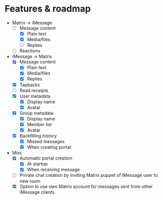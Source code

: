 # Features & roadmap
* Matrix → iMessage
  * [ ] Message content
    * [x] Plain text
    * [x] Media/files
    * [ ] Replies
  * [ ] Reactions
* iMessage → Matrix
  * [x] Message content
    * [x] Plain text
    * [x] Media/files
    * [x] Replies
  * [x] Tapbacks
  * [ ] Read receipts
  * [x] User metadata
    * [x] Display name
    * [x] Avatar
  * [x] Group metadata
    * [x] Display name
    * [x] Member list
    * [x] Avatar
  * [x] Backfilling history
    * [x] Missed messages
    * [x] When creating portal
* Misc
  * [x] Automatic portal creation
    * [x] At startup
    * [x] When receiving message
  * [ ] Private chat creation by inviting Matrix puppet of iMessage user to new room
  * [x] Option to use own Matrix account for messages sent from other iMessage clients

